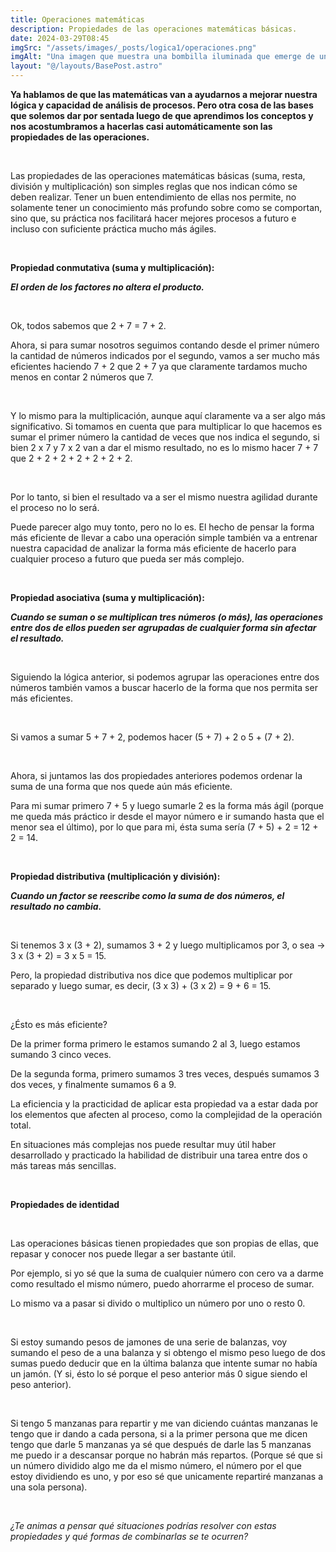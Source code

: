 ```yaml
---
title: Operaciones matemáticas
description: Propiedades de las operaciones matemáticas básicas.
date: 2024-03-29T08:45
imgSrc: "/assets/images/_posts/logica1/operaciones.png"
imgAlt: "Una imagen que muestra una bombilla iluminada que emerge de un libro abierto, rodeada de ecuaciones y símbolos matemáticos flotantes."
layout: "@/layouts/BasePost.astro"
---
```


**Ya hablamos de que las matemáticas van a ayudarnos a mejorar nuestra lógica y capacidad de análisis de procesos. Pero otra cosa de las bases que solemos dar por sentada luego de que aprendimos los conceptos y nos acostumbramos a hacerlas casi automáticamente son las propiedades de las operaciones.**

</br>

Las propiedades de las operaciones matemáticas básicas (suma, resta, división y multiplicación) son simples reglas que nos indican cómo se deben realizar. Tener un buen entendimiento de ellas nos permite, no solamente tener un conocimiento más profundo sobre como se comportan, sino que, su práctica nos facilitará hacer mejores procesos a futuro e incluso con suficiente práctica mucho más ágiles.

</br>

**Propiedad conmutativa (suma y multiplicación):**

***El orden de los factores no altera el producto.***

</br>

Ok, todos sabemos que 2 + 7 = 7 + 2.

Ahora, si para sumar nosotros seguimos contando desde el primer número la cantidad de números indicados por el segundo, vamos a ser mucho más eficientes haciendo 7 + 2 que 2 + 7 ya que claramente tardamos mucho menos en contar 2 números que 7.

</br>

Y lo mismo para la multiplicación, aunque aquí claramente va a ser algo más significativo. Si tomamos en cuenta que para multiplicar lo que hacemos es sumar el primer número la cantidad de veces que nos indica el segundo, si bien 2 x 7 y 7 x 2 van a dar el mismo resultado, no es lo mismo hacer 7 + 7 que 2 + 2 + 2 + 2 + 2 + 2 + 2.

</br>

Por lo tanto, si bien el resultado va a ser el mismo nuestra agilidad durante el proceso no lo será.

Puede parecer algo muy tonto, pero no lo es. El hecho de pensar la forma más eficiente de llevar a cabo una operación simple también va a entrenar nuestra capacidad de analizar la forma más eficiente de hacerlo para cualquier proceso a futuro que pueda ser más complejo.

</br>

**Propiedad asociativa (suma y multiplicación):**

***Cuando se suman o se multiplican tres números (o más), las operaciones entre dos de ellos pueden ser agrupadas de cualquier forma sin afectar el resultado.***

</br>

Siguiendo la lógica anterior, si podemos agrupar las operaciones entre dos números también vamos a buscar hacerlo de la forma que nos permita ser más eficientes.

</br>

Si vamos a sumar 5 + 7 + 2, podemos hacer (5 + 7) + 2 o 5 + (7 + 2).

</br>

Ahora, si juntamos las dos propiedades anteriores podemos ordenar la suma de una forma que nos quede aún más eficiente.

Para mi sumar primero 7 + 5 y luego sumarle 2 es la forma más ágil (porque me queda más práctico ir desde el mayor número e ir sumando hasta que el menor sea el último), por lo que para mi, ésta suma sería (7 + 5) + 2 = 12 + 2 = 14.

</br>

**Propiedad distributiva (multiplicación y división):**

***Cuando un factor se reescribe como la suma de dos números, el resultado no cambia.***

</br>

Si tenemos 3 x (3 + 2), sumamos 3 + 2 y luego multiplicamos por 3, o sea -> 3 x (3 + 2) = 3 x 5 = 15.

Pero, la propiedad distributiva nos dice que podemos multiplicar por separado y luego sumar, es decir, (3 x 3) + (3 x 2) = 9 + 6 = 15.

</br>

¿Ésto es más eficiente?

De la primer forma primero le estamos sumando 2 al 3, luego estamos sumando 3 cinco veces.

De la segunda forma, primero sumamos 3 tres veces, después sumamos 3 dos veces, y finalmente sumamos 6 a 9.

La eficiencia y la practicidad de aplicar esta propiedad va a estar dada por los elementos que afecten al proceso, como la complejidad de la operación total.

En situaciones más complejas nos puede resultar muy útil haber desarrollado y practicado la habilidad de distribuir una tarea entre dos o más tareas más sencillas.

</br>

**Propiedades de identidad**

</br>

Las operaciones básicas tienen propiedades que son propias de ellas, que repasar y conocer nos puede llegar a ser bastante útil.

Por ejemplo, si yo sé que la suma de cualquier número con cero va a darme como resultado el mismo número, puedo ahorrarme el proceso de sumar.

Lo mismo va a pasar si divido o multiplico un número por uno o resto 0.

</br>

Si estoy sumando pesos de jamones de una serie de balanzas, voy sumando el peso de a una balanza y si obtengo el mismo peso luego de dos sumas puedo deducir que en la última balanza que intente sumar no había un jamón. (Y si, ésto lo sé porque el peso anterior más 0 sigue siendo el peso anterior).

</br>

Si tengo 5 manzanas para repartir y me van diciendo cuántas manzanas le tengo que ir dando a cada persona, si a la primer persona que me dicen tengo que darle 5 manzanas ya sé que después de darle las 5 manzanas me puedo ir a descansar porque no habrán más repartos. (Porque sé que si un número dividido algo me da el mismo número, el número por el que estoy dividiendo es uno, y por eso sé que unicamente repartiré manzanas a una sola persona).

</br>

*¿Te animas a pensar qué situaciones podrías resolver con estas propiedades y qué formas de combinarlas se te ocurren?*

</br>
